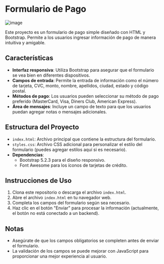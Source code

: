 # Formulario de Pago 

![image](https://github.com/user-attachments/assets/90f65493-7a1e-4e14-afdb-3cce4cd38f43)

Este proyecto es un formulario de pago simple diseñado con HTML y Bootstrap. Permite a los usuarios ingresar información de pago de manera intuitiva y amigable.

## Características

- **Interfaz responsiva**: Utiliza Bootstrap para asegurar que el formulario se vea bien en diferentes dispositivos.
- **Campos de entrada**: Permite la entrada de información como el número de tarjeta, CVC, monto, nombre, apellidos, ciudad, estado y código postal.
- **Métodos de pago**: Los usuarios pueden seleccionar su método de pago preferido (MasterCard, Visa, Diners Club, American Express).
- **Área de mensajes**: Incluye un campo de texto para que los usuarios puedan agregar notas o mensajes adicionales.

## Estructura del Proyecto

- `index.html`: Archivo principal que contiene la estructura del formulario.
- `styles.css`: Archivo CSS adicional para personalizar el estilo del formulario (puedes agregar estilos aquí si es necesario).
- **Dependencias**:
  - Bootstrap 5.2.3 para el diseño responsivo.
  - Font Awesome para los íconos de tarjetas de crédito.

## Instrucciones de Uso

1. Clona este repositorio o descarga el archivo `index.html`.
2. Abre el archivo `index.html` en tu navegador web.
3. Completa los campos del formulario según sea necesario.
4. Haz clic en el botón "Enviar" para procesar la información (actualmente, el botón no está conectado a un backend).

## Notas

- Asegúrate de que los campos obligatorios se completen antes de enviar el formulario.
- La validación de los campos se puede mejorar con JavaScript para proporcionar una mejor experiencia al usuario.
